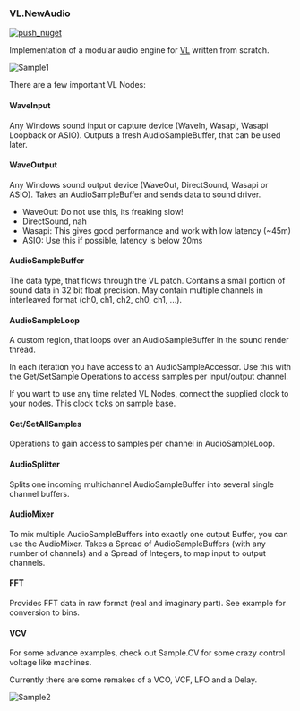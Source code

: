 ### VL.NewAudio

[![push_nuget](https://github.com/synopia/NewAudio/actions/workflows/main.yml/badge.svg)](https://github.com/synopia/NewAudio/actions/workflows/main.yml)

Implementation of a modular audio engine for [VL](https://vvvv.org/documentation/vl) written from scratch.

![Sample1](help/additivesynth.png)

There are a few important VL Nodes:

#### WaveInput

Any Windows sound input or capture device (WaveIn, Wasapi, Wasapi Loopback or ASIO). Outputs a fresh AudioSampleBuffer, that can be used later.

#### WaveOutput

Any Windows sound output device (WaveOut, DirectSound, Wasapi or ASIO). Takes an AudioSampleBuffer and sends data to sound driver.

* WaveOut: Do not use this, its freaking slow!
* DirectSound, nah
* Wasapi: This gives good performance and work with low latency (~45m)
* ASIO: Use this if possible, latency is below 20ms

#### AudioSampleBuffer

The data type, that flows through the VL patch. Contains a small portion of sound data in 32 bit float precision. May contain multiple channels in interleaved format (ch0, ch1, ch2, ch0, ch1, ...).

#### AudioSampleLoop

A custom region, that loops over an AudioSampleBuffer in the sound render thread.

In each iteration you have access to an AudioSampleAccessor. Use this with the Get/SetSample Operations to access samples per input/output channel.

If you want to use any time related VL Nodes, connect the supplied clock to your nodes. This clock ticks on sample base.

#### Get/SetAllSamples

Operations to gain access to samples per channel in AudioSampleLoop.

#### AudioSplitter

Splits one incoming multichannel AudioSampleBuffer into several single channel buffers. 

#### AudioMixer

To mix multiple AudioSampleBuffers into exactly one output Buffer, you can use the AudioMixer.
Takes a Spread of AudioSampleBuffers (with any number of channels) and a Spread of Integers, to map input to output channels.

#### FFT

Provides FFT data in raw format (real and imaginary part). See example for conversion to bins.

#### VCV

For some advance examples, check out Sample.CV for some crazy control voltage like machines.

Currently there are some remakes of a VCO, VCF, LFO and a Delay.

![Sample2](help/vcv.png)

